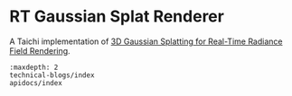 # RT Gaussian Splat Renderer

A Taichi implementation of [3D Gaussian Splatting for Real-Time Radiance Field Rendering](https://dl.acm.org/doi/10.1145/3592433).

```{toctree}
:maxdepth: 2
technical-blogs/index
apidocs/index
```

